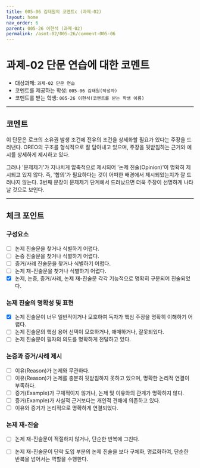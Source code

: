 ```yaml
---
title: 005-06 김태원의 코멘트c (과제-02)
layout: home
nav_order: 6
parent: 005-26 이현석 (과제-02)
permalink: /asmt-02/005-26/comment-005-06
---
```


# 과제-02 단문 연습에 대한 코멘트

- 대상과제: `과제-02 단문 연습`
- 코멘트를 제공하는 학생: `005-06 김태원(작성자)` 
- 코멘트를 받는 학생: `005-26 이현석(코멘트를 받는 학생 이름)` 

---

## 코멘트

이 단문은 로크의 소유권 발생 조건에 전유의 조건을 상세화할 필요가 있다는 주장을 드러낸다. OREO의 구조를 형식적으로 잘 담아내고 있으며, 주장을 뒷받침하는 근거와 예시를 상세하게 제시하고 있다.

그러나 '문제제기'가 지나치게 압축적으로 제시되어 '논제 진술(Opinion)'이 명확히 제시되고 있지 않다. 즉, '합의'가 필요하다는 것이 어떠한 배경에서 제시되었는지가 잘 드러나지 않는다. 3번째 문장이 문제제기 단계에서 드러났으면 더욱 주장이 선명하게 나타날 것으로 보인다.

---

## 체크 포인트

### **구성요소**
- [ ] 논제 진술문을 찾거나 식별하기 어렵다.
- [ ] 논증 진술문을 찾거나 식별하기 어렵다.
- [ ] 증거/사례 진술문을 찾거나 식별하기 어렵다.
- [ ] 논제 재-진술문을 찾거나 식별하기 어렵다.
- [x] 논제, 논증, 증거/사례, 논제 재-진술문 각각 기능적으로 명확히 구분되어 진술되었다.

### **논제 진술의 명확성 및 표현**  
- [x] 논제 진술문이 너무 일반적이거나 모호하여 독자가 핵심 주장을 명확히 이해하기 어렵다.  
- [ ] 논제 진술문의 핵심 용어 선택이 모호하거나, 애매하거나, 잘못되었다.  
- [ ] 논제 진술문이 필자의 의도를 명확하게 전달하고 있다.  

### **논증과 증거/사례 제시**  
- [ ] 이유(Reason)가 논제와 무관하다.
- [ ] 이유(Reason)가 논제를 충분히 뒷받침하지 못하고 있으며, 명확한 논리적 연결이 부족하다.  
- [ ] 증거(Example)가 구체적이지 않거나, 논제 및 이유와의 관계가 명확하지 않다. 
- [ ] 증거(Example)가 사실적 근거보다는 개인적 견해에 의존하고 있다.  
- [ ] 이유와 증거가 논리적으로 명확하게 연결되었다.  

### **논제 재-진술**  
- [ ] 논제 재-진술문이 적절하지 않거나, 단순한 반복에 그친다.   
- [ ] 논제 재-진술문이 단락 도입 부분의 논제 진술을 보다 구체화, 명료화하여, 단순한 반복을 넘어서는 역할을 수행한다.  

